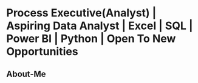 # Process Executive(Analyst) | Aspiring Data Analyst | Excel | SQL | Power BI | Python | Open To New Opportunities
## About-Me
